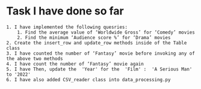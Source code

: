# Task I have done so far

    1. I have implemented the following quesries: 
        1. Find the average value of ‘Worldwide Gross’ for ‘Comedy’ movies
        2. Find the minimum ‘Audience score %’ for ‘Drama’ movies
    2. Create the insert_row and update_row methods inside of the Table class
    3. I have counted the number of ‘Fantasy’ movie before invoking any of the above two methods
    4. I have count the number of ‘Fantasy’ movie again
    5. I have Then, update the  'Year' for the  'Film' :  'A Serious Man' to '2022'
    6. I have also added CSV_reader class into data_processing.py
    